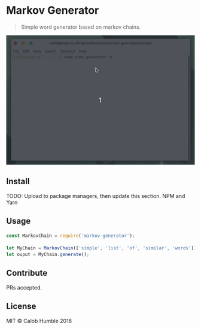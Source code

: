 # Markov Generator

> Simple word generator based on markov chains.

![Name Generator Demo](./example/markov-chain-demo.gif)

## Install

TODO: Upload to package managers, then update this section.  NPM and Yarn

## Usage

```js
const MarkovChain = require('markov-generator');

let MyChain = MarkovChain(['simple', 'list', 'of', 'similar', 'words']);
let ouput = MyChain.generate();
```

## Contribute

PRs accepted.

## License

MIT © Calob Humble 2018
